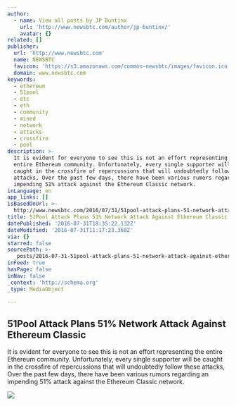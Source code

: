 ```yaml
---
author:
  - name: View all posts by JP Buntinx
    url: 'http://www.newsbtc.com/author/jp-buntinx/'
    avatar: {}
related: []
publisher:
  url: 'http://www.newsbtc.com'
  name: NEWSBTC
  favicon: 'https://s3.amazonaws.com/common-newsbtc/images/favicon.ico'
  domain: www.newsbtc.com
keywords:
  - ethereum
  - 51pool
  - etc
  - eth
  - community
  - mined
  - network
  - attacks
  - crossfire
  - pool
description: >-
  It is evident for everyone to see this is not an effort representing the
  entire Ethereum community. Unfortunately, every single supporter will be
  caught in the crossfire of repercussions that will undoubtedly follow these
  attacks, Over the past few days, there have been various rumors regarding an
  impending 51% attack against the Ethereum Classic network.
inLanguage: en
app_links: []
isBasedOnUrl: >-
  http://www.newsbtc.com/2016/07/31/51pool-attack-plans-51-network-attack-ethereum-classic/
title: 51Pool Attack Plans 51% Network Attack Against Ethereum Classic
datePublished: '2016-07-31T18:35:22.132Z'
dateModified: '2016-07-31T11:17:23.360Z'
via: {}
starred: false
sourcePath: >-
  _posts/2016-07-31-51pool-attack-plans-51-network-attack-against-ethereum-clas.md
inFeed: true
hasPage: false
inNav: false
_context: 'http://schema.org'
_type: MediaObject

---
```

<article style=""><h1>51Pool Attack Plans 51% Network Attack Against Ethereum Classic</h1><p>It is evident for everyone to see this is not an effort representing the entire Ethereum community. Unfortunately, every single supporter will be caught in the crossfire of repercussions that will undoubtedly follow these attacks, Over the past few days, there have been various rumors regarding an impending 51% attack against the Ethereum Classic network.</p><img src="http://s3.amazonaws.com/main-newsbtc-images/2016/07/31082138/shutterstock_380137840.jpg" /></article>